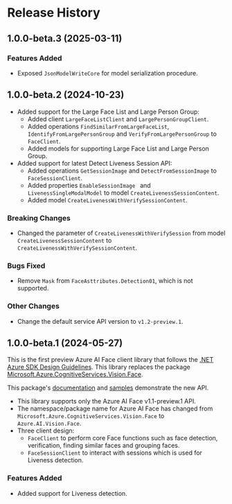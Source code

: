 # Release History

## 1.0.0-beta.3 (2025-03-11)

### Features Added

- Exposed `JsonModelWriteCore` for model serialization procedure.

## 1.0.0-beta.2 (2024-10-23)

- Added support for the Large Face List and Large Person Group:
  - Added client `LargeFaceListClient` and `LargePersonGroupClient`.
  - Added operations `FindSimilarFromLargeFaceList`, `IdentifyFromLargePersonGroup` and `VerifyFromLargePersonGroup` to `FaceClient`.
  - Added models for supporting Large Face List and Large Person Group.
- Added support for latest Detect Liveness Session API:
  - Added operations `GetSessionImage` and `DetectFromSessionImage` to `FaceSessionClient`.
  - Added properties `EnableSessionImage ` and `LivenessSingleModalModel` to model `CreateLivenessSessionContent`.
  - Added model `CreateLivenessWithVerifySessionContent`.

### Breaking Changes

- Changed the parameter of `CreateLivenessWithVerifySession` from model `CreateLivenessSessionContent` to `CreateLivenessWithVerifySessionContent`.

### Bugs Fixed

- Remove `Mask` from `FaceAsttributes.Detection01`, which is not supported.

### Other Changes

- Change the default service API version to `v1.2-preview.1`.

## 1.0.0-beta.1 (2024-05-27)

This is the first preview Azure AI Face client library that follows the [.NET Azure SDK Design Guidelines](https://azure.github.io/azure-sdk/dotnet_introduction.html).
This library replaces the package [Microsoft.Azure.CognitiveServices.Vision.Face](https://www.nuget.org/packages/Microsoft.Azure.CognitiveServices.Vision.Face).

This package's [documentation](https://github.com/Azure/azure-sdk-for-net/tree/main/sdk/face/Azure.AI.Vision.Face/README.md) and [samples](https://github.com/Azure/azure-sdk-for-net/tree/main/sdk/face/Azure.AI.Vision.Face/samples/README.md) demonstrate the new API.

- This library supports only the Azure AI Face v1.1-preview.1 API.
- The namespace/package name for Azure AI Face has changed from `Microsoft.Azure.CognitiveServices.Vision.Face` to `Azure.AI.Vision.Face`.
- Three client design:
  - `FaceClient` to perform core Face functions such as face detection, verification, finding similar faces and grouping faces.
  - `FaceSessionClient` to interact with sessions which is used for Liveness detection.

### Features Added

- Added support for Liveness detection.
